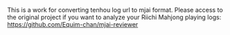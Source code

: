 This is a work for converting tenhou log url to mjai format.
Please access to the original project if you want to analyze your Riichi Mahjong playing logs:
https://github.com/Equim-chan/mjai-reviewer
